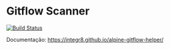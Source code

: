 # Gitflow Scanner

[![Build Status](https://travis-ci.org/integr8/alpine-gitflow-helper.svg?branch=development)](https://travis-ci.org/integr8/alpine-gitflow-helper)

Documentação: https://integr8.github.io/alpine-gitflow-helper/